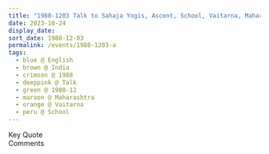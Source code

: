 ```yaml
---
title: "1988-1203 Talk to Sahaja Yogis, Ascent, School, Vaitarna, Maharashtra, India"
date: 2023-10-24
display_date: 
sort_date: 1988-12-03
permalink: /events/1988-1203-a
tags:
  - blue @ English
  - brown @ India
  - crimson @ 1988
  - deeppink @ Talk
  - green @ 1988-12
  - maroon @ Maharashtra
  - orange @ Vaitarna
  - peru @ School
---
```


<wave-list>
  <list-title color="green" width="75">Key Quote</list-title>
  <list-item color="BlanchedAlmond"  width="200"></list-item>
  <list-item color="Lavender"></list-item>
  <list-item color="BlanchedAlmond"></list-item>
</wave-list>

<br>

<wave-list>
  <list-title color="green" width="75">Comments</list-title>
  <list-item color="BlanchedAlmond"  width="200"></list-item>
  <list-item color="Lavender"></list-item>
  <list-item color="BlanchedAlmond"></list-item>
</wave-list>